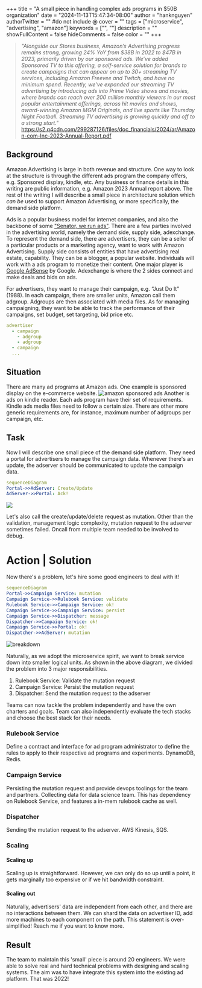 +++
title = "A small piece in handling complex ads programs in $50B organization"
date = "2024-11-13T15:47:34-08:00"
author = "hanknguyen"
authorTwitter = "" #do not include @
cover = ""
tags = ["microservice", "advertising", "amazon"]
keywords = ["", ""]
description = ""
showFullContent = false
hideComments = false
color = ""
+++


> *"Alongside our Stores business, Amazon’s Advertising progress remains strong, growing 24% YoY from
$38B in 2022 to $47B in 2023, primarily driven by our sponsored ads. We’ve added Sponsored TV to this
offering, a self-service solution for brands to create campaigns that can appear on up to 30+ streaming
TV services, including Amazon Freevee and Twitch, and have no minimum spend. Recently, we’ve expanded
our streaming TV advertising by introducing ads into Prime Video shows and movies, where brands can
reach over 200 million monthly viewers in our most popular entertainment offerings, across hit movies and
shows, award-winning Amazon MGM Originals, and live sports like Thursday Night Football. Streaming
TV advertising is growing quickly and off to a strong start."*
> https://s2.q4cdn.com/299287126/files/doc_financials/2024/ar/Amazon-com-Inc-2023-Annual-Report.pdf

## Background

Amazon Advertising is large in both revenue and structure. One way to look at the structure is through the different ads program the company offers, e.g. Sponsored display, kindle, etc. Any business or finance details in this writing are public information, e.g. Amazon 2023 Annual report above. The rest of the writing I will describe a small piece in architecture solution which *can be* used to support Amazon Advertising, or more specifically, the demand side platform.

Ads is a popular business model for internet companies, and also the backbone of some  ["Senator, we run ads"](https://www.youtube.com/watch?v=n2H8wx1aBiQ). There are a few parties involved in the advertising world, namely the demand side, supply side, adexchange. To represent the demand side, there are advertisers, they can be a seller of a particular products or a marketing agency, want to work with Amazon Advertising. Supply side consists of entities that have advertising real estate, capability. They can be a blogger, a popular website. Individuals will work with a ads program to monetize their content. One major player is [Google AdSense](https://adsense.google.com/start/) by Google. Adexchange is where the 2 sides connect and make deals and bids on ads. 

For advertisers, they want to manage their campaign, e.g. “Just Do It” (1988). In each campaign, there are smaller units, Amazon call them adgroup. Adgroups are then associated with media files. As for managing campaigning, they want to be able to track the performance of their campaigns, set budget, set targeting, bid price etc.

```yaml
advertiser
  - campaign
    - adgroup
    - adgroup
  - campaign
  ...
```

## Situation

There are many ad programs at Amazon ads. One example is sponsored display on the e-commerce website.
![amazon sponsored ads](/imgs/2024-11-19-14-47-48.png)
Another is ads on kindle reader. Each ads program have their set of requirements. Kindle ads media files need to follow a certain size. There are other more generic requirements are, for instance, maximum number of adgroups per campaign, etc.

## Task 

Now I will describe one small piece of the demand side platform. They need a portal for advertisers to manage the campaign data. Whenever there's an update, the adserver should be communicated to update the campaign data. 
```yaml
sequenceDiagram
Portal->>AdServer: Create/Update
AdServer->>Portal: Ack!
```
![](/imgs/2024-11-19-15-57-54.png)

Let's also call the create/update/delete request as mutation. Other than the validation, management logic complexity, mutation request to the adserver sometimes failed. Oncall from multiple team needed to be involved to debug. 

# Action | Solution

Now there's a problem, let's hire some good engineers to deal with it!

```yaml
sequenceDiagram
Portal->>Campaign Service: mutation
Campaign Service->>Rulebook Service: validate
Rulebook Service->>Campaign Service: ok!
Campaign Service->>Campaign Service: persist
Campaign Service->>Dispatcher: message
Dispatcher->>Campaign Service: ok!
Campaign Service->>Portal: ok!
Dispatcher->>AdServer: mutation
```

![breakdown](/imgs/2024-11-19-18-54-50.png)

Naturally, as we adopt the microservice spirit, we want to break service down into smaller logical units. As shown in the above diagram, we divided the problem into 3 major responsibilities. 
1. Rulebook Service: Validate the mutation request
2. Campaign Service: Persist the mutation request
3. Dispatcher: Send the mutation request to the adserver

Teams can now tackle the problem independently and have the own charters and goals. Team can also independently evaluate the tech stacks and choose the best stack for their needs.

### Rulebook Service
Define a contract and interface for ad program administrator to define the rules to apply to their respective ad programs and experiments. DynamoDB, Redis.

### Campaign Service
Persisting the mutation request and provide devops toolings for the team and partners. Collecting data for data science team. This has dependency on Rulebook Service, and features a in-mem rulebook cache as well. 

### Dispatcher
Sending the mutation request to the adserver. AWS Kinesis, SQS.

### Scaling

#### Scaling up
Scaling up is straightforward. However, we can only do so up until a point, it gets marginally too expensive or if we hit bandwidth constraint.

#### Scaling out
Naturally, advertisers' data are independent from each other, and there are no interactions between them. We can shard the data on advertiser ID, add more machines to each component on the path. This statement is over-simplified! Reach me if you want to know more.

## Result
The team to maintain this 'small' piece is around 20 engineers. We were able to solve real and hard technical problems with designing and scaling systems. The aim was to have integrate this system into the existing ad platform. That was 2022!